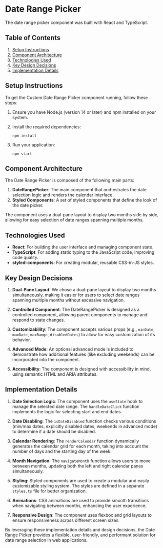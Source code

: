 # Date Range Picker

The date range picker component was built with React and TypeScript.

## Table of Contents

1. [Setup Instructions](#setup-instructions)
2. [Component Architecture](#component-architecture)
3. [Technologies Used](#technologies-used)
4. [Key Design Decisions](#key-design-decisions)
5. [Implementation Details](#implementation-details)

## Setup Instructions

To get the Custom Date Range Picker component running, follow these steps:

1. Ensure you have Node.js (version 14 or later) and npm installed on your system.

2. Install the required dependencies:

   ```
   npm install
   ```

3. Run your application:
   ```
   npm start
   ```

## Component Architecture

The Date Range Picker is composed of the following main parts:

1. **DateRangePicker**: The main component that orchestrates the date selection logic and renders the calendar interface.
2. **Styled Components**: A set of styled components that define the look of the date picker.

The component uses a dual-pane layout to display two months side by side, allowing for easy selection of date ranges spanning multiple months.

## Technologies Used

- **React**: For building the user interface and managing component state.
- **TypeScript**: For adding static typing to the JavaScript code, improving code quality.
- **styled-components**: For creating modular, reusable CSS-in-JS styles.

## Key Design Decisions

1. **Dual-Pane Layout**: We chose a dual-pane layout to display two months simultaneously, making it easier for users to select date ranges spanning multiple months without excessive navigation.

2. **Controlled Component**: The DateRangePicker is designed as a controlled component, allowing parent components to manage and respond to state changes.

3. **Customizability**: The component accepts various props (e.g., `minDate`, `maxDate`, `maxRange`, `disabledDates`) to allow for easy customization of its behavior.

4. **Advanced Mode**: An optional advanced mode is included to demonstrate how additional features (like excluding weekends) can be incorporated into the component.

5. **Accessibility**: The component is designed with accessibility in mind, using semantic HTML and ARIA attributes.

## Implementation Details

1. **Date Selection Logic**: The component uses the `useState` hook to manage the selected date range. The `handleDateClick` function implements the logic for selecting start and end dates.

2. **Date Disabling**: The `isDateDisabled` function checks various conditions (min/max dates, explicitly disabled dates, weekends in advanced mode) to determine if a date should be disabled.

3. **Calendar Rendering**: The `renderCalendar` function dynamically generates the calendar grid for each month, taking into account the number of days and the starting day of the week.

4. **Month Navigation**: The `navigateMonth` function allows users to move between months, updating both the left and right calendar panes simultaneously.

5. **Styling**: Styled components are used to create a modular and easily customizable styling system. The styles are defined in a separate `styles.ts` file for better organization.

6. **Animations**: CSS animations are used to provide smooth transitions when navigating between months, enhancing the user experience.

7. **Responsive Design**: The component uses flexbox and grid layouts to ensure responsiveness across different screen sizes.

By leveraging these implementation details and design decisions, the Date Range Picker provides a flexible, user-friendly, and performant solution for date range selection in web applications.

